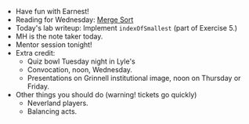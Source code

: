 * Have fun with Earnest!
* Reading for Wednesday: [Merge Sort](../readings/mergesort.html)
* Today's lab writeup: Implement `indexOfSmallest` (part of Exercise 5.)
* MH is the note taker today.
* Mentor session tonight!
* Extra credit: 
    * Quiz bowl Tuesday night in Lyle's
    * Convocation, noon, Wednesday.
    * Presentations on Grinnell institutional image, noon on Thursday or Friday.
* Other things you should do (warning! tickets go quickly)
    * Neverland players.
    * Balancing acts.

